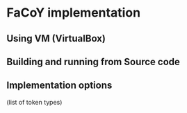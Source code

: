 # FaCoY implementation

## Using VM (VirtualBox)

## Building and running from Source code

## Implementation options

(list of token types)
